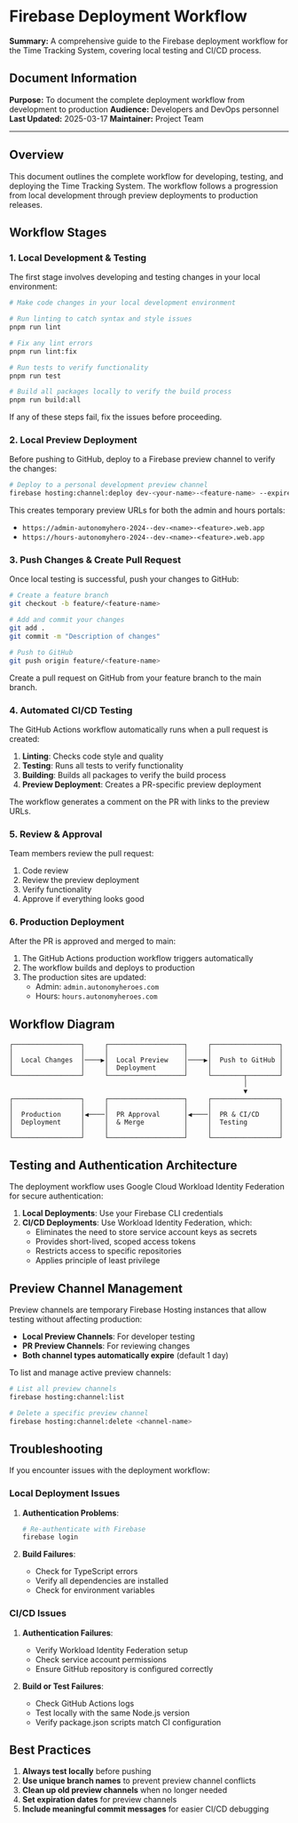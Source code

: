 # Firebase Deployment Workflow

**Summary:** A comprehensive guide to the Firebase deployment workflow for the Time Tracking System, covering local testing and CI/CD process.

## Document Information

**Purpose:** To document the complete deployment workflow from development to production
**Audience:** Developers and DevOps personnel
**Last Updated:** 2025-03-17
**Maintainer:** Project Team

---

## Overview

This document outlines the complete workflow for developing, testing, and deploying the Time Tracking System. The workflow follows a progression from local development through preview deployments to production releases.

## Workflow Stages

### 1. Local Development & Testing

The first stage involves developing and testing changes in your local environment:

```bash
# Make code changes in your local development environment

# Run linting to catch syntax and style issues
pnpm run lint

# Fix any lint errors
pnpm run lint:fix

# Run tests to verify functionality
pnpm run test

# Build all packages locally to verify the build process
pnpm run build:all
```

If any of these steps fail, fix the issues before proceeding.

### 2. Local Preview Deployment

Before pushing to GitHub, deploy to a Firebase preview channel to verify the changes:

```bash
# Deploy to a personal development preview channel
firebase hosting:channel:deploy dev-<your-name>-<feature-name> --expires 1d
```

This creates temporary preview URLs for both the admin and hours portals:
- `https://admin-autonomyhero-2024--dev-<name>-<feature>.web.app`
- `https://hours-autonomyhero-2024--dev-<name>-<feature>.web.app`

### 3. Push Changes & Create Pull Request

Once local testing is successful, push your changes to GitHub:

```bash
# Create a feature branch
git checkout -b feature/<feature-name>

# Add and commit your changes
git add .
git commit -m "Description of changes"

# Push to GitHub
git push origin feature/<feature-name>
```

Create a pull request on GitHub from your feature branch to the main branch.

### 4. Automated CI/CD Testing

The GitHub Actions workflow automatically runs when a pull request is created:

1. **Linting**: Checks code style and quality
2. **Testing**: Runs all tests to verify functionality
3. **Building**: Builds all packages to verify the build process
4. **Preview Deployment**: Creates a PR-specific preview deployment

The workflow generates a comment on the PR with links to the preview URLs.

### 5. Review & Approval

Team members review the pull request:

1. Code review
2. Review the preview deployment
3. Verify functionality
4. Approve if everything looks good

### 6. Production Deployment

After the PR is approved and merged to main:

1. The GitHub Actions production workflow triggers automatically
2. The workflow builds and deploys to production
3. The production sites are updated:
   - Admin: `admin.autonomyheroes.com`
   - Hours: `hours.autonomyheroes.com`

## Workflow Diagram

```
┌─────────────────┐     ┌───────────────────┐     ┌─────────────────┐
│                 │     │                   │     │                 │
│  Local Changes  │────▶│  Local Preview    │────▶│  Push to GitHub │
│                 │     │  Deployment       │     │                 │
└─────────────────┘     └───────────────────┘     └────────┬────────┘
                                                           │
                                                           ▼
┌─────────────────┐     ┌───────────────────┐     ┌─────────────────┐
│                 │     │                   │     │                 │
│  Production     │◀────│  PR Approval      │◀────│  PR & CI/CD     │
│  Deployment     │     │  & Merge          │     │  Testing        │
│                 │     │                   │     │                 │
└─────────────────┘     └───────────────────┘     └─────────────────┘
```

## Testing and Authentication Architecture

The deployment workflow uses Google Cloud Workload Identity Federation for secure authentication:

1. **Local Deployments**: Use your Firebase CLI credentials
2. **CI/CD Deployments**: Use Workload Identity Federation, which:
   - Eliminates the need to store service account keys as secrets
   - Provides short-lived, scoped access tokens
   - Restricts access to specific repositories
   - Applies principle of least privilege

## Preview Channel Management

Preview channels are temporary Firebase Hosting instances that allow testing without affecting production:

- **Local Preview Channels**: For developer testing
- **PR Preview Channels**: For reviewing changes
- **Both channel types automatically expire** (default 1 day)

To list and manage active preview channels:

```bash
# List all preview channels
firebase hosting:channel:list

# Delete a specific preview channel
firebase hosting:channel:delete <channel-name>
```

## Troubleshooting

If you encounter issues with the deployment workflow:

### Local Deployment Issues

1. **Authentication Problems**:
   ```bash
   # Re-authenticate with Firebase
   firebase login
   ```

2. **Build Failures**:
   - Check for TypeScript errors
   - Verify all dependencies are installed
   - Check for environment variables

### CI/CD Issues

1. **Authentication Failures**:
   - Verify Workload Identity Federation setup
   - Check service account permissions
   - Ensure GitHub repository is configured correctly

2. **Build or Test Failures**:
   - Check GitHub Actions logs
   - Test locally with the same Node.js version
   - Verify package.json scripts match CI configuration

## Best Practices

1. **Always test locally** before pushing
2. **Use unique branch names** to prevent preview channel conflicts
3. **Clean up old preview channels** when no longer needed
4. **Set expiration dates** for preview channels
5. **Include meaningful commit messages** for easier CI/CD debugging 